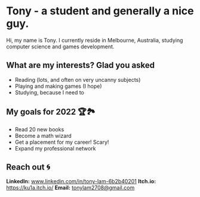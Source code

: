 # Tony - a student and generally a nice guy.
Hi, my name is Tony. I currently reside in Melbourne, Australia, studying computer science and games development.

## What are my interests? Glad you asked
- Reading (lots, and often on very uncanny subjects)
- Playing and making games (I hope)
- Studying, because I need to

## My goals for 2022 🏆🏞
- Read 20 new books
- Become a math wizard
- Get a placement for my career! Scary!
- Expand my professional network

## Reach out 🌀
**LinkedIn:** www.linkedin.com/in/tony-lam-6b2b40201
**Itch.io:** https://ku1a.itch.io/
**Email:** tonylam2708@gmail.com
<!---
ku1a/ku1a is a ✨ special ✨ repository because its `README.md` (this file) appears on your GitHub profile.
You can click the Preview link to take a look at your changes.
--->
